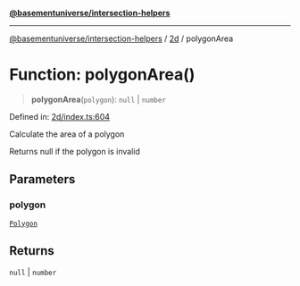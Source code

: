[**@basementuniverse/intersection-helpers**](../../README.md)

***

[@basementuniverse/intersection-helpers](../../README.md) / [2d](../README.md) / polygonArea

# Function: polygonArea()

> **polygonArea**(`polygon`): `null` \| `number`

Defined in: [2d/index.ts:604](https://github.com/basementuniverse/intersection-helpers/blob/a748c1cf3d5365b189253eb2878888a254b5c3a1/src/2d/index.ts#L604)

Calculate the area of a polygon

Returns null if the polygon is invalid

## Parameters

### polygon

[`Polygon`](../types/type-aliases/Polygon.md)

## Returns

`null` \| `number`
